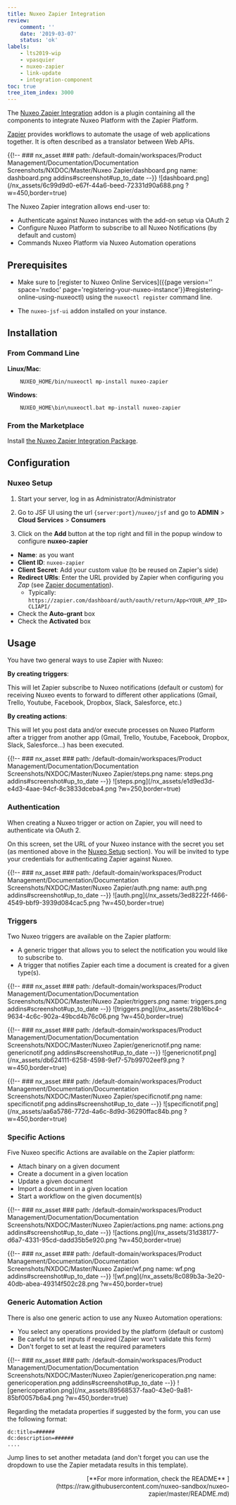 ```yaml
---
title: Nuxeo Zapier Integration
review:
    comment: ''
    date: '2019-03-07'
    status: 'ok'
labels:
    - lts2019-wip
    - vpasquier
    - nuxeo-zapier
    - link-update
    - integration-component
toc: true
tree_item_index: 3000
---
```


The [Nuxeo Zapier Integration](https://connect.nuxeo.com/nuxeo/site/marketplace/package/nuxeo-zapier) addon is a plugin containing all the components to integrate Nuxeo Platform with the Zapier Platform.

[Zapier](https://zapier.com) provides workflows to automate the usage of web applications together. It is often described as a translator between Web APIs.

{{!--     ### nx_asset ###
    path: /default-domain/workspaces/Product Management/Documentation/Documentation Screenshots/NXDOC/Master/Nuxeo Zapier/dashboard.png
    name: dashboard.png
    addins#screenshot#up_to_date
--}}
![dashboard.png](/nx_assets/6c99d9d0-e67f-44a6-beed-72331d90a688.png ?w=450,border=true)

The Nuxeo Zapier integration allows end-user to:

- Authenticate against Nuxeo instances with the add-on setup via OAuth 2
- Configure Nuxeo Platform to subscribe to all Nuxeo Notifications (by default and custom)
- Commands Nuxeo Platform via Nuxeo Automation operations

## Prerequisites

- Make sure to [register to Nuxeo Online Services]({{page version='' space='nxdoc' page='registering-your-nuxeo-instance'}}#registering-online-using-nuxeoctl) using the `nuxeoctl register` command line.

- The `nuxeo-jsf-ui` addon installed on your instance.

## Installation

### From Command Line

**Linux/Mac**:

```
    NUXEO_HOME/bin/nuxeoctl mp-install nuxeo-zapier
```

**Windows**:

```
    NUXEO_HOME\bin\nuxeoctl.bat mp-install nuxeo-zapier
```

### From the Marketplace

Install [the Nuxeo Zapier Integration Package](https://connect.nuxeo.com/nuxeo/site/marketplace/package/nuxeo-zapier).

## Configuration

### Nuxeo Setup

1. Start your server, log in as Administrator/Administrator

1. Go to JSF UI using the url `{server:port}/nuxeo/jsf` and go to  **ADMIN** > **Cloud Services** > **Consumers**

1. Click on the **Add** button at the top right and fill in the popup window to configure **nuxeo-zapier**

  - **Name**: as you want
  - **Client ID**: `nuxeo-zapier`
  - **Client Secret**: Add your custom value (to be reused on Zapier's side)
  - **Redirect URIs**: Enter the URL provided by Zapier when configuring you _Zap_ (see [Zapier documentation](https://platform.zapier.com/docs/oauth)).
    - Typically: `https://zapier.com/dashboard/auth/oauth/return/App<YOUR_APP_ID>CLIAPI/`
  - Check the **Auto-grant** box
  - Check the **Activated** box

## Usage

You have two general ways to use Zapier with Nuxeo:

**By creating triggers**:

This will let Zapier subscribe to Nuxeo notifications (default or custom) for receiving Nuxeo events to forward to different other applications (Gmail, Trello, Youtube, Facebook, Dropbox, Slack, Salesforce, etc.)

**By creating actions**:

This will let you post data and/or execute processes on Nuxeo Platform after a trigger from another app  (Gmail, Trello, Youtube, Facebook, Dropbox, Slack, Salesforce...) has been executed.

{{!--     ### nx_asset ###
    path: /default-domain/workspaces/Product Management/Documentation/Documentation Screenshots/NXDOC/Master/Nuxeo Zapier/steps.png
    name: steps.png
    addins#screenshot#up_to_date
--}}
![steps.png](/nx_assets/e1d9ed3d-e4d3-4aae-94cf-8c3833dceba4.png ?w=250,border=true)

### Authentication

When creating a Nuxeo trigger or action on Zapier, you will need to authenticate via OAuth 2.

On this screen, set the URL of your Nuxeo instance with the secret you set (as mentioned above in the [Nuxeo Setup](#nuxeo-setup) section). You will be invited to type your credentials for authenticating Zapier against Nuxeo.

{{!--     ### nx_asset ###
    path: /default-domain/workspaces/Product Management/Documentation/Documentation Screenshots/NXDOC/Master/Nuxeo Zapier/auth.png
    name: auth.png
    addins#screenshot#up_to_date
--}}
![auth.png](/nx_assets/3ed8222f-f466-4549-bbf9-3939d084cac5.png ?w=450,border=true)

### Triggers

Two Nuxeo triggers are available on the Zapier platform:

- A generic trigger that allows you to select the notification you would like to subscribe to.
- A trigger that notifies Zapier each time a document is created for a given type(s).

{{!--     ### nx_asset ###
    path: /default-domain/workspaces/Product Management/Documentation/Documentation Screenshots/NXDOC/Master/Nuxeo Zapier/triggers.png
    name: triggers.png
    addins#screenshot#up_to_date
--}}
![triggers.png](/nx_assets/28b16bc4-9634-4c6c-902a-49bcd4b76c06.png ?w=450,border=true)

{{!--     ### nx_asset ###
    path: /default-domain/workspaces/Product Management/Documentation/Documentation Screenshots/NXDOC/Master/Nuxeo Zapier/genericnotif.png
    name: genericnotif.png
    addins#screenshot#up_to_date
--}}
![genericnotif.png](/nx_assets/db624111-6258-4598-9ef7-57b99702eef9.png ?w=450,border=true)

{{!--     ### nx_asset ###
    path: /default-domain/workspaces/Product Management/Documentation/Documentation Screenshots/NXDOC/Master/Nuxeo Zapier/specificnotif.png
    name: specificnotif.png
    addins#screenshot#up_to_date
--}}
![specificnotif.png](/nx_assets/aa6a5786-772d-4a6c-8d9d-36290ffac84b.png ?w=450,border=true)

### Specific Actions

Five Nuxeo specific Actions are available on the Zapier platform:

- Attach binary on a given document
- Create a document in a given location
- Update a given document
- Import a document in a given location
- Start a workflow on the given document(s)

{{!--     ### nx_asset ###
    path: /default-domain/workspaces/Product Management/Documentation/Documentation Screenshots/NXDOC/Master/Nuxeo Zapier/actions.png
    name: actions.png
    addins#screenshot#up_to_date
--}}
![actions.png](/nx_assets/31d38177-d6a7-4331-95cd-dadd35b5e920.png ?w=450,border=true)

{{!--     ### nx_asset ###
    path: /default-domain/workspaces/Product Management/Documentation/Documentation Screenshots/NXDOC/Master/Nuxeo Zapier/wf.png
    name: wf.png
    addins#screenshot#up_to_date
--}}
![wf.png](/nx_assets/8c089b3a-3e20-40db-abea-49314f502c28.png ?w=450,border=true)

### Generic Automation Action

There is also one generic action to use any Nuxeo Automation operations:

- You select any operations provided by the platform (default or custom)
- Be careful to set inputs if required (Zapier won't validate this form)
- Don't forget to set at least the required parameters

{{!--     ### nx_asset ###
    path: /default-domain/workspaces/Product Management/Documentation/Documentation Screenshots/NXDOC/Master/Nuxeo Zapier/genericoperation.png
    name: genericoperation.png
    addins#screenshot#up_to_date
--}}
![genericoperation.png](/nx_assets/89568537-faa0-43e0-9a81-85bf0057b6a4.png ?w=450,border=true)

Regarding the metadata properties if suggested by the form, you can use the following format:

```
dc:title=######
dc:description=######
....
```

Jump lines to set another metadata (and don't forget you can use the dropdown to use the Zapier metadata results in this template).

<div style="text-align: right">
[**For more information, check the README**&nbsp;<i class="fa fa-long-arrow-right" aria-hidden="true"></i>](https://raw.githubusercontent.com/nuxeo-sandbox/nuxeo-zapier/master/README.md)
</div>
